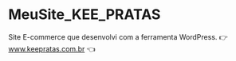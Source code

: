 # MeuSite_KEE_PRATAS
Site E-commerce que desenvolvi com a ferramenta WordPress.
👉 www.keepratas.com.br 👈
